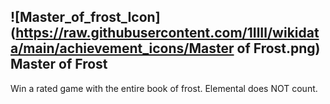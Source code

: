 ## ![Master_of_frost_Icon](https://raw.githubusercontent.com/1IlIl/wikidata/main/achievement_icons/Master of Frost.png) Master of Frost


Win a rated game with the entire book of frost. Elemental does NOT count.
